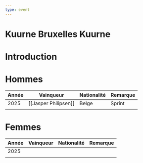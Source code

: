 ```yaml
---
type: event
---
```


# Kuurne Bruxelles Kuurne

# Introduction

# Hommes

| Année | Vainqueur            | Nationalité | Remarque |
| ----- | -------------------- | ----------- | -------- |
| 2025  | [[Jasper Philipsen]] | Belge       | Sprint   |
|       |                      |             |          |
# Femmes

| Année | Vainqueur | Nationalité | Remarque |
| ----- | --------- | ----------- | -------- |
| 2025  |           |             |          |
|       |           |             |          |
